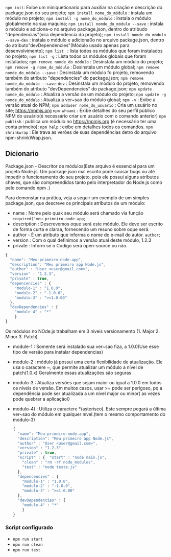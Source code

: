 `npm init`: Exibe um miniquetionario para auxiliar na criação e descrição do package.json do seu projeto;
`npm install nome_do_módulo` : instala um módulo no projeto;
`npm install -g nome_do_módulo` : instala o módulo globalmente na sua maquina;
`npm install nomde_do_módulo --save` : instala o módulo e adiciona-o no arquivo package.json, dentro do atribudo "dependencias"(vira dependencia do projeto);
`npm install nomde_do_módulo --save-dev` : instala o módulo e adiciona0o no arquivo package.json, dentro do atributo"devDependencies"(Módulo usado apenas para desenvolvimento);
`npm list ` : lista todos os módulos que foram instalados no projeto;
`npm list -g` : Lista todos os módulos globais que foram instalados;
`npm remove nomde_do_módulo` : Desinstala um módulo do projeto;
`npm remove -g nome_do_módulo` : Desinstala um módulo global;
`npm remove nomde_do_módulo --save` : Desinstala um módulo fo projeto, removendo também do atributo "dependencies" do package.json;
`npm remove nomde_do_módulo --save-dev` : Desinstala um módulo do projeto, removendo também do atributo "devDependencies" do package.json;
`npm update nomde_do_módulo` : Atualiza a versão de um módulo do projeto;
`npm update -g nomde_do_módulo` : Atualiza a ver~sao do módulo global;
`npm -v` : Exibe a versão atual do NPM;
`npm adduser nome_do_usuario` : Cria um usuário no site; https://npmjs.org
`npm whoami` : Exibe detalhes do seu perfil público NPM do usuário(é necessário criar um usuário com o comando anterior)
`npm publish` : publica um módulo no https://npmjs.org (é necessário ter uma conta primeiro);
`npm help` : exibe em detalhes todos os comandos.
`npm shrinkwrap` : Ele trava as verões de suas dependências detro do arquivo npm-shrinkWrap.json.

## Dicionario 
  Package.json - Descritor	de	módulos(Este	 arquivo	 é	 essencial	 para	 um	 projeto	 Node.js.	 Um
	package.json		 mal	 escrito	 pode	 causar	 bugs	 ou	 até	 impedir	 o
  funcionamento	 do	 seu	 projeto,	 pois	 ele	 possui	 alguns	 atributos
  chaves,	 que	 são	 compreendidos	 tanto	 pelo	 interpretador	 do
  Node.js	como	pelo	comando		npm	.)

  Para demonstar na prática, veja a seguir um exemplo de um simples package.json, que descreve os principais atributos de um módulo:
  - name : Nome pelo quak seu módulo será chamado via função `required('meu-primeiro-node-app`;
  - description : Descrevemos oque será este módulo. Ele deve ser escrito de  forma curta e claraa, fornecendo um resuno sobre oque será.
  - author - É um atributo que informa o nome do e-mail do autor. `author`;
  - version : Com o qual definimos a versão atual deste módulo, 1.2.3 
  - private : Inform se o Codigo será open-source ou não.
  ~~~Javascript
  {
    "name": "Meu-primeiro-node-app",
    "description": "Meu primeiro app Node.js",
    "author" : "User <user@gmail.com>",
    "version" : "1.2.3",
    "private" : true,
    "depencencies" : {
      "modulo-1" : "1.0.0",
      "modulo-2" : "-1.0.0",
      "modulo-3" : ">=1.0.00"
    }, 
    "devDependencies" : {
      "module-4" : "*"
      }
  }
  ~~~
 Os módulos no NOde.js trabalham em 3 niveis versionamento (1. Major 2. Minor 3. Patch)

- module-1 : Somente será instalado sua ver~sao fiza, a 1.0.0(Use esse tipo de versão para instalar dependencias)
- module-2 : módulo já possui uma certa flexibilidade de atualização. Ele usa o caractere ~, que permite atualizar um módulo a nível de patch(1.0.x) Geralmente essas atualizações são seguras
- modulo-3 : Atualiza versões que sejam maior ou igual a 1.0.0 em todos os níveis de versão. Em muitos casos, usar >= pode ser perigoso, pq a dependência pode ser atualizada a um nível major ou minor( as vezes pode quebrar a aplicação0
- modulo-4) : Utiliza o caractere *(asterisco). Este sempre pegará a última ver~sao do módulo em qualquer nível.(tem o mesmo comportamento do modulo-3)

  ~~~Javascript
  {
    "name": "Meu-primeiro-node-app",
    "description": "Meu primeiro app Node.js",
    "author" : "User <user@gmail.com>",
    "version" : "1.2.3",
    "private" : true,
    "script" : {  "start" : "node main.js",
      "clean" : "rm -rf node_modules",
      "test" : "node teste.js"
    },
    "depencencies" : {
      "modulo-1" : "1.0.0",
      "modulo-2" : "-1.0.0",
      "modulo-3" : ">=1.0.00"
    }, 
    "devDependencies" : {
      "module-4" : "*"
      }
  }
  ~~~

### Script configurado
- `npm run start`
- `npm run clean`
- `npm run test`

